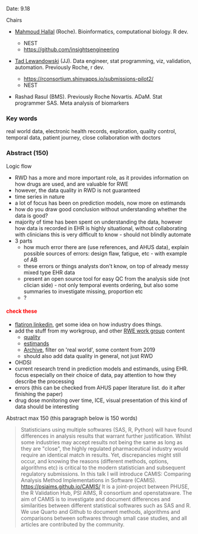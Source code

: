 Date: 9.18

Chairs

- [Mahmoud Hallal](https://www.linkedin.com/in/mahmoud-hallal/) (Roche). Bioinformatics, computational biology. R dev.
  - NEST
  - https://github.com/insightsengineering

- [Tad Lewandowski](https://www.linkedin.com/in/tadeuszlewandowski/) (JJ). Data engineer, stat programming, viz, validation, automation. Previously Roche, r dev. 
  - https://rconsortium.shinyapps.io/submissions-pilot2/
  - NEST

- Rashad Rasul (BMS). Previously Roche Novartis. ADaM. Stat programmer SAS. Meta analysis of biomarkers



### Key words

real world data, electronic health records, exploration, quality control, temporal data, patient journey, close collaboration with doctors 



### Abstract (150)

Logic flow

- RWD has a more and more important role, as it provides information on how drugs are used, and are valuable for RWE
- however, the data quality in RWD is not guaranteed
- time series in nature 
- a lot of focus has been on prediction models, now more on estimands
- how do you draw good conclusion without understanding whether the data is good?
- majority of time has been spent on understanding the data, however how data is recorded in EHR is highly situational, without collaborating with clinicians this is very difficult to know - should not blindly automate
- 3 parts
  - how much error there are (use references, and AHUS data), explain possible sources of errors: design flaw, fatigue, etc - with example of AB 
  - these errors or things analysts don't know, on top of already messy mixed type EHR data
  - present an open source tool for easy QC from the analysis side (not clician side) - not only temporal events ordering, but also some summaries to investigate missing, proportion etc 
  - ?



#### <span style = 'color:red'>check these</span>

- [flatiron linkedin](https://www.linkedin.com/company/flatiron-health/), get some idea on how industry does things. 
- add the stuff from my workgroup, and other [RWE work group](https://advance.phuse.global/display/WEL/Real+World+Evidence) content 
  - [quality](https://advance.phuse.global/display/WEL/Quality+and+Reusability+of+Real+World+Data)
  - [estimands](https://advance.phuse.global/pages/viewpage.action?pageId=102858868)
  - [Archive](https://phuse.global/Communications/PHUSE_Archive/1), filter on 'real world', some content from 2019
  - should also add data quality in general, not just RWD
- OHDSI
- current research trend in prediction models and estimands, using EHR. focus especially on their choice of data, pay attention to how they describe the processing
- errors (this can be checked from AHUS paper literature list. do it after finishing the paper)
- drug dose monitoring over time, ICE, visual presentation of this kind of data should be interesting 





Abstract max 150 (this paragraph below is 150 words)

> Statisticians using multiple softwares (SAS, R, Python) will have found differences in analysis results that warrant further justification. Whilst some industries may accept results not being the same as long as they are "close", the highly regulated pharmaceutical industry would require an identical match in results. Yet, discrepancies might still occur, and knowing the reasons (different methods, options, algorithms etc) is critical to the modern statistician and subsequent regulatory submissions. In this talk I will introduce CAMIS: Comparing Analysis Method Implementations in Software (CAMIS). https://psiaims.github.io/CAMIS/ It is a joint-project between PHUSE, the R Validation Hub, PSI AIMS, R consortium and openstatsware. The aim of CAMIS is to investigate and document differences and similarities between different statistical softwares such as SAS and R. We use Quarto and Github to document methods, algorithms and comparisons between softwares through small case studies, and all articles are contributed by the community.


